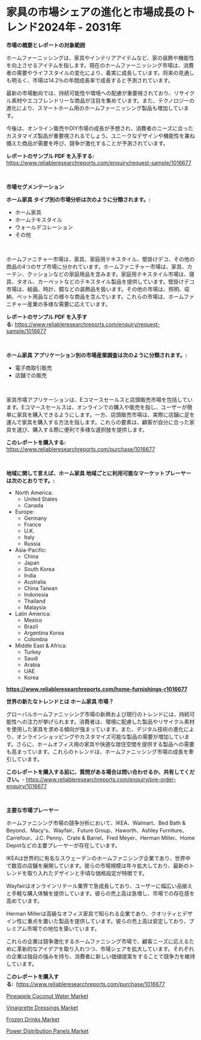 <p><h1>家具の市場シェアの進化と市場成長のトレンド2024年 - 2031年</h1></p><p><strong>市場の概要とレポートの対象範囲</strong></p>
<p><p>ホームファーニッシングは、家具やインテリアアイテムなど、家の装飾や機能性を向上させるアイテムを指します。現在のホームファーニッシング市場は、消費者の需要やライフスタイルの変化により、着実に成長しています。将来の見通しも明るく、市場は14.2％の年間成長率で成長すると予測されています。</p><p>最新の市場動向では、持続可能性や環境への配慮が重要視されており、リサイクル素材やエコフレンドリーな商品が注目を集めています。また、テクノロジーの進化により、スマートホーム用のホームファーニッシング製品も増加しています。</p><p>今後は、オンライン販売やDIY市場の成長が予想され、消費者のニーズに合ったカスタマイズ製品が重要視されるでしょう。ユニークなデザインや機能性を兼ね備えた商品が需要を呼び、競争が激化することが予測されています。</p></p>
<p><strong>レポートのサンプル PDF を入手する:</strong> <a href="https://www.reliableresearchreports.com/enquiry/request-sample/1016677">https://www.reliableresearchreports.com/enquiry/request-sample/1016677</a></p>
<p>&nbsp;</p>
<p><strong>市場セグメンテーション</strong></p>
<p><strong>ホーム家具 タイプ別の市場分析は次のように分類されます。:</strong></p>
<p><ul><li>ホーム家具</li><li>ホームテキスタイル</li><li>ウォールデコレーション</li><li>その他</li></ul></p>
<p>&nbsp;</p>
<p><p>ホームファニチャー市場は、家具、家庭用テキスタイル、壁掛けデコ、その他の商品の4つのサブ市場に分かれています。ホームファニチャー市場は、家具、カーテン、クッションなどの家庭用品を含みます。家庭用テキスタイル市場は、寝具、タオル、カーペットなどのテキスタイル製品を提供しています。壁掛けデコ市場は、絵画、時計、鏡などの装飾品を扱います。その他の市場は、照明、収納、ペット用品などの様々な商品を含んでいます。これらの市場は、ホームファニチャー産業の多様な需要に応えています。</p></p>
<p><strong>レポートのサンプル PDF を入手する:</strong>&nbsp;<a href="https://www.reliableresearchreports.com/enquiry/request-sample/1016677">https://www.reliableresearchreports.com/enquiry/request-sample/1016677</a></p>
<p>&nbsp;</p>
<p><strong> ホーム家具 アプリケーション別の市場産業調査は次のように分類されます。:</strong></p>
<p><ul><li>電子商取引販売</li><li>店舗での販売</li></ul></p>
<p>&nbsp;</p>
<p><p>家具市場アプリケーションは、Eコマースセールスと店頭販売市場を包括しています。Eコマースセールスは、オンラインでの購入や販売を指し、ユーザーが簡単に家具を購入できるようにします。一方、店頭販売市場は、実際に店舗に足を運んで家具を購入する方法を指します。これらの要素は、顧客が自分に合った家具を選び、購入する際に便利で多様な選択肢を提供します。</p></p>
<p><strong>このレポートを購入する:</strong>&nbsp; <a href="https://www.reliableresearchreports.com/purchase/1016677">https://www.reliableresearchreports.com/purchase/1016677</a></p>
<p>&nbsp;</p>
<p><strong>地域に関して言えば、ホーム家具 地域ごとに利用可能なマーケットプレーヤーは次のとおりです。:</strong></p>
<p><ul>
    <li>
        North America:
        <ul>
            <li>United States</li>
            <li>Canada</li>
        </ul>
    </li>
    <li>
        Europe:
        <ul>
            <li>Germany</li>
            <li>France</li>
            <li>U.K.</li>
            <li>Italy</li>
            <li>Russia</li>
        </ul>
    </li>
    <li>
        Asia-Pacific:
        <ul>
            <li>China</li>
            <li>Japan</li>
            <li>South Korea</li>
            <li>India</li>
            <li>Australia</li>
            <li>China Taiwan</li>
            <li>Indonesia</li>
            <li>Thailand</li>
            <li>Malaysia</li>
        </ul>
    </li>
    <li>
        Latin America:
        <ul>
            <li>Mexico</li>
            <li>Brazil</li>
            <li>Argentina Korea</li>
            <li>Colombia</li>
        </ul>
    </li>
    <li>
        Middle East & Africa:
        <ul>
            <li>Turkey</li>
            <li>Saudi</li>
            <li>Arabia</li>
            <li>UAE</li>
            <li>Korea</li>
        </ul>
    </li>
    </ul></p>
<p><strong><a href="https://www.reliableresearchreports.com/home-furnishings-r1016677">https://www.reliableresearchreports.com/home-furnishings-r1016677</a></strong>&nbsp;</p>
<p><strong>世界の新たなトレンドとは ホーム家具 市場？</strong></p>
<p><p>グローバルホームファニッシング市場の新興および現行のトレンドには、持続可能性への注力が挙げられます。消費者は、環境に配慮した製品やリサイクル素材を使用した家具を求める傾向が強まっています。また、デジタル技術の進化により、オンラインショッピングやカスタマイズ可能な製品の需要が増加しています。さらに、ホームオフィス用の家具や快適な居住空間を提供する製品への需要も高まっています。これらのトレンドは、ホームファニッシング市場の成長を牽引しています。</p></p>
<p><strong>このレポートを購入する前に、質問がある場合は問い合わせるか、共有してください。</strong>- <a href="https://www.reliableresearchreports.com/enquiry/pre-order-enquiry/1016677">https://www.reliableresearchreports.com/enquiry/pre-order-enquiry/1016677</a></p>
<p>&nbsp;</p>
<p><strong>主要な市場プレーヤー</strong></p>
<p><p>ホームファニシング市場の競争分析において、IKEA、Walmart、Bed Bath & Beyond、Macy's、Wayfair、Future Group、Haworth、Ashley Furniture、Carrefour、J.C. Penny、Crate & Barrel、Fred Meyer、Herman Miller、Home Depotなどの主要プレーヤーが存在しています。</p><p>IKEAは世界的に有名なスウェーデンのホームファニシング企業であり、世界中で数百の店舗を展開しています。彼らの市場規模は年々拡大しており、最新のトレンドを取り入れたデザインと手頃な価格設定が特徴です。</p><p>Wayfairはオンラインリテール業界で急成長しており、ユーザーに幅広い品揃えと手軽な購入体験を提供しています。彼らの売上高は急増し、市場での存在感を高めています。</p><p>Herman Millerは高級なオフィス家具で知られる企業であり、クオリティとデザイン性に重点を置いた製品を提供しています。彼らの売上高は安定しており、プレミアム市場での地位を築いています。</p><p>これらの企業は競争激化するホームファニシング市場で、顧客ニーズに応えるために革新的なアイデアを取り入れつつ、市場シェアを拡大しています。それぞれの企業は独自の強みを持ち、消費者に新しい価値提案をすることで競争力を維持しています。</p></p>
<p><strong>このレポートを購入する:</strong>&nbsp;&nbsp;<a href="https://www.reliableresearchreports.com/purchase/1016677">https://www.reliableresearchreports.com/purchase/1016677</a></p>
<p><p><a href="https://florentine-yuzu-f42.notion.site/Pineapple-Coconut-Water-Market-Trends-Forecast-and-Competitive-Analysis-to-2031-c2c901d6b9744e36b86e48e2dab4e01a">Pineapple Coconut Water Market</a></p><p><a href="https://fuschia-pecorino-a6d.notion.site/Vinaigrette-Dressings-Market-Trends-and-Market-Analysis-forecasted-for-period-2024-2031-a05654740fc74ee4b41e9d258448883d">Vinaigrette Dressings Market</a></p><p><a href="https://changeable-paste-463.notion.site/Frozen-Drinks-Market-Comprehensive-Assessment-by-Type-Application-and-Geography-82b71b5accf745bfac1ee786838dc527">Frozen Drinks Market</a></p><p><a href="https://view.publitas.com/reportprime-1/power-distribution-panels-market-trends-forecast-and-competitive-analysis-to-2031/">Power Distribution Panels Market</a></p></p>